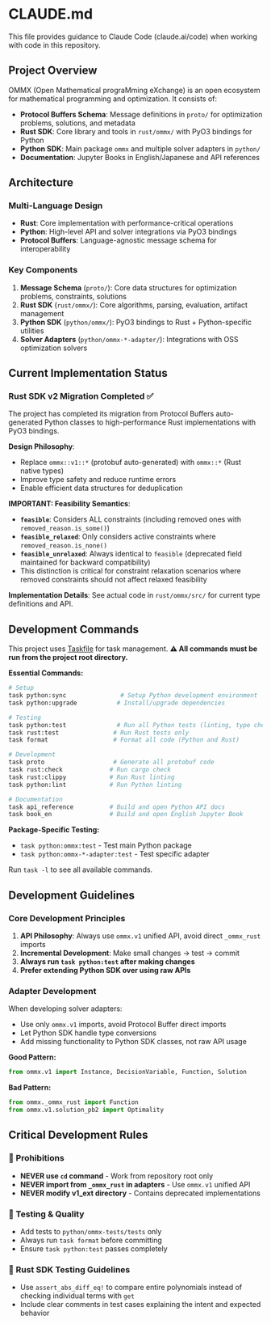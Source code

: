 # CLAUDE.md

This file provides guidance to Claude Code (claude.ai/code) when working with code in this repository.

## Project Overview

OMMX (Open Mathematical prograMming eXchange) is an open ecosystem for mathematical programming and optimization. It consists of:

- **Protocol Buffers Schema**: Message definitions in `proto/` for optimization problems, solutions, and metadata
- **Rust SDK**: Core library and tools in `rust/ommx/` with PyO3 bindings for Python
- **Python SDK**: Main package `ommx` and multiple solver adapters in `python/`
- **Documentation**: Jupyter Books in English/Japanese and API references

## Architecture

### Multi-Language Design
- **Rust**: Core implementation with performance-critical operations
- **Python**: High-level API and solver integrations via PyO3 bindings
- **Protocol Buffers**: Language-agnostic message schema for interoperability

### Key Components
1. **Message Schema** (`proto/`): Core data structures for optimization problems, constraints, solutions
2. **Rust SDK** (`rust/ommx/`): Core algorithms, parsing, evaluation, artifact management
3. **Python SDK** (`python/ommx/`): PyO3 bindings to Rust + Python-specific utilities
4. **Solver Adapters** (`python/ommx-*-adapter/`): Integrations with OSS optimization solvers

## Current Implementation Status

### Rust SDK v2 Migration Completed ✅

The project has completed its migration from Protocol Buffers auto-generated Python classes to high-performance Rust implementations with PyO3 bindings.

**Design Philosophy**:
- Replace `ommx::v1::*` (protobuf auto-generated) with `ommx::*` (Rust native types)
- Improve type safety and reduce runtime errors
- Enable efficient data structures for deduplication

**IMPORTANT: Feasibility Semantics**:
- **`feasible`**: Considers ALL constraints (including removed ones with `removed_reason.is_some()`)
- **`feasible_relaxed`**: Only considers active constraints where `removed_reason.is_none()`
- **`feasible_unrelaxed`**: Always identical to `feasible` (deprecated field maintained for backward compatibility)
- This distinction is critical for constraint relaxation scenarios where removed constraints should not affect relaxed feasibility

**Implementation Details**: See actual code in `rust/ommx/src/` for current type definitions and API.

## Development Commands

This project uses [Taskfile](https://taskfile.dev/) for task management. **⚠️ All commands must be run from the project root directory.**

**Essential Commands:**
```bash
# Setup
task python:sync               # Setup Python development environment
task python:upgrade           # Install/upgrade dependencies

# Testing
task python:test              # Run all Python tests (linting, type checking, pytest)
task rust:test               # Run Rust tests only
task format                  # Format all code (Python and Rust)

# Development
task proto                   # Generate all protobuf code
task rust:check             # Run cargo check
task rust:clippy            # Run Rust linting
task python:lint            # Run Python linting

# Documentation
task api_reference          # Build and open Python API docs
task book_en                # Build and open English Jupyter Book
```

**Package-Specific Testing:**
- `task python:ommx:test` - Test main Python package
- `task python:ommx-*-adapter:test` - Test specific adapter

Run `task -l` to see all available commands.

## Development Guidelines

### Core Development Principles
1. **API Philosophy**: Always use `ommx.v1` unified API, avoid direct `_ommx_rust` imports
2. **Incremental Development**: Make small changes → test → commit
3. **Always run `task python:test` after making changes**
4. **Prefer extending Python SDK over using raw APIs**

### Adapter Development
When developing solver adapters:
- Use only `ommx.v1` imports, avoid Protocol Buffer direct imports
- Let Python SDK handle type conversions
- Add missing functionality to Python SDK classes, not raw API usage

**Good Pattern:**
```python
from ommx.v1 import Instance, DecisionVariable, Function, Solution
```

**Bad Pattern:**
```python
from ommx._ommx_rust import Function
from ommx.v1.solution_pb2 import Optimality
```

## Critical Development Rules

### 🚫 Prohibitions
- **NEVER use `cd` command** - Work from repository root only
- **NEVER import from `_ommx_rust` in adapters** - Use `ommx.v1` unified API
- **NEVER modify v1_ext directory** - Contains deprecated implementations

### 🧪 Testing & Quality
- Add tests to `python/ommx-tests/tests` only
- Always run `task format` before committing
- Ensure `task python:test` passes completely

### 📝 Rust SDK Testing Guidelines
- Use `assert_abs_diff_eq!` to compare entire polynomials instead of checking individual terms with `get`
- Include clear comments in test cases explaining the intent and expected behavior